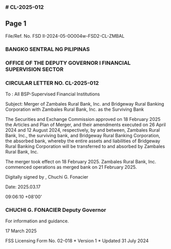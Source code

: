 ### # CL-2025-012

## Page 1

File/Ref. No. FSD II-2024-05-0O004w-FSD2-CL-ZMBAL

### BANGKO SENTRAL NG PILIPINAS

### OFFICE OF THE DEPUTY GOVERNOR I FINANCIAL SUPERVISION SECTOR

### CIRCULAR LETTER NO. CL-2025-012

To : All BSP-Supervised Financial Institutions

Subject: Merger of Zambales Rural Bank, Inc. and Bridgeway Rural Banking Corporation with Zambales Rural Bank, Inc. as the Surviving Bank

The Securities and Exchange Commission approved on 18 February 2025 the Articles and Plan of Merger, and their amendments executed on 26 April 2024 and 12 August 2024, respectively, by and between, Zambales Rural Bank, Inc., the surviving bank, and Bridgeway Rural Banking Corporation, the absorbed bank, whereby the entire assets and liabilities of Bridgeway Rural Banking Corporation will be transferred to and absorbed by Zambales Rural Bank, Inc.

The merger took effect on 18 February 2025. Zambales Rural Bank, Inc. commenced operations as merged bank on 21 February 2025.

Digitally signed by , Chuchi G. Fonacier

Date: 2025.03.17

09:06:10 +08'00'

### CHUCHI G. FONACIER Deputy Governor

For information and guidance.

17 March 2025

FSS Licensing Form No. 02-018 * Version 1 * Updated 31 July 2024 